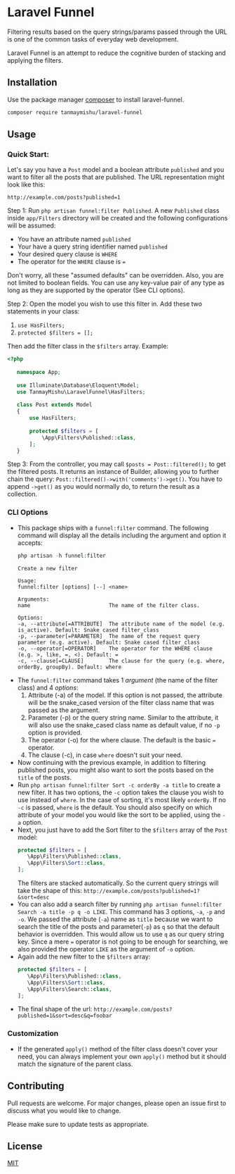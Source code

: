 # Laravel Funnel

Filtering results based on the query strings/params passed through the URL is one of the common tasks of everyday web development.

Laravel Funnel is an attempt to reduce the cognitive burden of stacking and applying the filters.

## Installation

Use the package manager [composer](https://getcomposer.org/) to install laravel-funnel.

```bash
composer require tanmaymishu/laravel-funnel
```

## Usage
### Quick Start:
Let's say you have a `Post` model and a boolean attribute `published` and you want to filter all the posts that are published. The URL representation might look like this:

`http://example.com/posts?published=1`

Step 1: Run `php artisan funnel:filter Published`. A new `Published` class inside `app/Filters` directory will be created and the following configurations will be assumed:

- You have an attribute named `published`
- Your have a query string identifier named `published`
- Your desired query clause is `WHERE`
- The operator for the `WHERE` clause is `=`

Don't worry, all these "assumed defaults" can be overridden. Also, you are not limited to boolean fields. You can use any key-value pair of any type as long as they are supported by the operator (See CLI options).

Step 2: Open the model you wish to use this filter in. Add these two statements in your class:

1. `use HasFilters;`
2. `protected $filters = [];`

Then add the filter class in the `$filters` array. Example:

```php
<?php
   
   namespace App;
   
   use Illuminate\Database\Eloquent\Model;
   use TanmayMishu\LaravelFunnel\HasFilters;
   
   class Post extends Model
   {
       use HasFilters;
   
       protected $filters = [
           \App\Filters\Published::class,
       ];
   }
```
Step 3: From the controller, you may call `$posts = Post::filtered();` to get the filtered posts. It returns an instance of Builder, allowing you to further chain the query:
`Post::filtered()->with('comments')->get()`. You have to append `->get()` as you would normally do, to return the result as a collection.
### CLI Options
 - This package ships with a `funnel:filter` command. The following command will display all the details including the argument and option it accepts:
    ```php
    php artisan -h funnel:filter
    ```
    ```Description:
    Create a new filter
    
    Usage:
    funnel:filter [options] [--] <name>
    
    Arguments:
    name                         The name of the filter class.
    
    Options:
    -a, --attribute[=ATTRIBUTE]  The attribute name of the model (e.g. is_active). Default: Snake cased filter_class
    -p, --parameter[=PARAMETER]  The name of the request query parameter (e.g. active). Default: Snake cased filter_class
    -o, --operator[=OPERATOR]    The operator for the WHERE clause (e.g. >, like, =, <). Default: =
    -c, --clause[=CLAUSE]        The clause for the query (e.g. where, orderBy, groupBy). Default: where
    ```
- The `funnel:filter` command takes 1 _argument_ (the name of the filter class) and 4 _options_:
    1) Attribute (-a) of the model. If this option is not passed, the attribute will be the snake_cased version of the filter class name that was passed as the argument.
    2) Parameter (-p) or the query string name. Similar to the attribute, it will also use the snake_cased class name as default value, if no `-p` option is provided. 
    3) The operator (-o) for the where clause. The default is the basic `=` operator.
    4) The clause (-c), in case `where` doesn't suit your need.
- Now continuing with the previous example, in addition to filtering published posts, you might also want to sort the posts based on the `title` of the posts.
- Run `php artisan funnel:filter Sort -c orderBy -a title` to create a new filter. It has two options, the `-c` option takes the clause you wish to use instead of `where`. In the case of sorting, it's most likely `orderBy`. If no `-c` is passed, `where` is the default. You should also specify on which attribute of your model you would like the sort to be applied, using the `-a` option. 
- Next, you just have to add the Sort filter to the `$filters` array of the `Post` model:
    ```php
    protected $filters = [
       \App\Filters\Published::class,
       \App\Filters\Sort::class,
    ];
    ```
  The filters are stacked automatically. So the current query strings will take the shape of this:
  `http://example.com/posts?published=1?&sort=desc`
- You can also add a search filter by running `php artisan funnel:filter Search -a title -p q -o LIKE`. This command has 3 options, `-a`, `-p` and `-o`. We passed the attribute (`-a`) name as `title` because we want to search the title of the posts and parameter(`-p`) as `q` so that the default behavior is overridden. This would allow us to use `q` as our query string key. Since a mere `=` operator is not going to be enough for searching, we also provided the operator `LIKE` as the argument of `-o` option.
- Again add the new filter to the `$filters` array:
     ```php
     protected $filters = [
        \App\Filters\Published::class,
        \App\Filters\Sort::class,
        \App\Filters\Search::class,
     ];
     ```
 - The final shape of the url: `http://example.com/posts?published=1&sort=desc&q=foobar`
 
 ### Customization
 - If the generated `apply()` method of the filter class doesn't cover your need, you can always implement your own `apply()` method but it should match the signature of the parent class.
 


## Contributing
Pull requests are welcome. For major changes, please open an issue first to discuss what you would like to change.

Please make sure to update tests as appropriate.

## License
[MIT](https://choosealicense.com/licenses/mit/)
